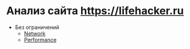 # Анализ сайта https://lifehacker.ru

* Без ограничений
    * [Network](non-limit/network.md)
    * [Performance](non-limit/performance.md)
